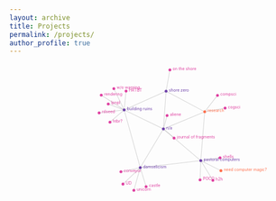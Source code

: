 ```yaml
---
layout: archive
title: Projects
permalink: /projects/
author_profile: true
---
```



<div id="landing_graph"><svg width="1000" height="550" viewBox="0,0,1000,550" style="max-width: 100%; height: auto;"><g stroke="#999" stroke-opacity="0.4"><line stroke-width="2" x1="541.7811033773751" y1="230.7597570671249" x2="403.66842041535415" y2="163.72894922205984"></line><line stroke-width="2" x1="541.7811033773751" y1="230.7597570671249" x2="673.3276512814696" y2="342.3762229236188"></line><line stroke-width="2" x1="541.7811033773751" y1="230.7597570671249" x2="460.3547429114321" y2="367.1992211779982"></line><line stroke-width="2" x1="541.7811033773751" y1="230.7597570671249" x2="551.2346065133423" y2="97.60066621505398"></line><line stroke-width="2" x1="541.7811033773751" y1="230.7597570671249" x2="687.1683329972534" y2="170.32870279049806"></line><line stroke-width="2" x1="460.3547429114321" y1="367.1992211779982" x2="403.66842041535415" y2="163.72894922205984"></line><line stroke-width="2" x1="403.66842041535415" y1="163.72894922205984" x2="367.3530228368428" y2="88.58979702902744"></line><line stroke-width="2" x1="403.66842041535415" y1="163.72894922205984" x2="353.73370543284284" y2="206.68003786517437"></line><line stroke-width="2" x1="403.66842041535415" y1="163.72894922205984" x2="347.6359067632066" y2="142.75047043171324"></line><line stroke-width="2" x1="403.66842041535415" y1="163.72894922205984" x2="410.40551936479204" y2="97.4455868787831"></line><line stroke-width="2" x1="403.66842041535415" y1="163.72894922205984" x2="315.50739168212993" y2="174.32569015669324"></line><line stroke-width="2" x1="403.66842041535415" y1="163.72894922205984" x2="323.11376651431596" y2="111.6437238690175"></line><line stroke-width="2" x1="460.3547429114321" y1="367.1992211779982" x2="437.8175450826497" y2="446.8322101497196"></line><line stroke-width="2" x1="460.3547429114321" y1="367.1992211779982" x2="392.2982712661146" y2="381.28137190987155"></line><line stroke-width="2" x1="460.3547429114321" y1="367.1992211779982" x2="480.8743133811721" y2="433.86382913848155"></line><line stroke-width="2" x1="460.3547429114321" y1="367.1992211779982" x2="399.4351108384678" y2="424.88555599483254"></line><line stroke-width="2" x1="579.2865822881386" y1="262.70333979833316" x2="541.7811033773751" y2="230.7597570671249"></line><line stroke-width="2" x1="554.8213979346654" y1="183.36781004230698" x2="541.7811033773751" y2="230.7597570671249"></line><line stroke-width="2" x1="551.2346065133423" y1="97.60066621505398" x2="403.66842041535415" y2="163.72894922205984"></line><line stroke-width="2" x1="551.2346065133423" y1="97.60066621505398" x2="564.6464110690731" y2="22.859263553473582"></line><line stroke-width="2" x1="670.84332373857" y1="410.3589304225447" x2="673.3276512814696" y2="342.3762229236188"></line><line stroke-width="2" x1="744.2921671149985" y1="377.751661831409" x2="673.3276512814696" y2="342.3762229236188"></line><line stroke-width="2" x1="715.9683910354828" y1="411.86157860161563" x2="673.3276512814696" y2="342.3762229236188"></line><line stroke-width="2" x1="741.150226311625" y1="332.33504144573106" x2="673.3276512814696" y2="342.3762229236188"></line><line stroke-width="2" x1="687.1683329972534" y1="170.32870279049806" x2="673.3276512814696" y2="342.3762229236188"></line><line stroke-width="2" x1="460.3547429114321" y1="367.1992211779982" x2="673.3276512814696" y2="342.3762229236188"></line><line stroke-width="2" x1="687.1683329972534" y1="170.32870279049806" x2="551.2346065133423" y2="97.60066621505398"></line><line stroke-width="2" x1="687.1683329972534" y1="170.32870279049806" x2="758.9385791310997" y2="157.44252508999634"></line><line stroke-width="2" x1="687.1683329972534" y1="170.32870279049806" x2="732.1876539273202" y2="112.40164359070046"></line></g><g stroke-width="5"><g cx="541.7811033773751" cy="230.7597570671249" style="touch-action: none; -webkit-tap-highlight-color: rgba(0, 0, 0, 0);"><circle fill="#6e40aa" stroke-width="1.5" r="5" cx="541.7811033773751" cy="230.7597570671249"></circle><text class="graph-label" x="541.7811033773751" y="230.7597570671249" dx="10" dy="1" fill="#6e40aa"><a href="#" fill="#6e40aa" x="541.7811033773751" y="230.7597570671249">n/a</a></text></g><g cx="403.66842041535415" cy="163.72894922205984" style="touch-action: none; -webkit-tap-highlight-color: rgba(0, 0, 0, 0);"><circle fill="#6e40aa" stroke-width="1.5" r="5" cx="403.66842041535415" cy="163.72894922205984"></circle><text class="graph-label" x="403.66842041535415" y="163.72894922205984" dx="10" dy="1" fill="#6e40aa"><a href="ruins/" fill="#6e40aa" x="403.66842041535415" y="163.72894922205984">building ruins</a></text></g><g cx="367.3530228368428" cy="88.58979702902744" style="touch-action: none; -webkit-tap-highlight-color: rgba(0, 0, 0, 0);"><circle fill="#df40a1" stroke-width="1.5" r="5" cx="367.3530228368428" cy="88.58979702902744"></circle><text class="graph-label" x="367.3530228368428" y="88.58979702902744" dx="10" dy="1" fill="#df40a1"><a href="ruins/without.html" fill="#df40a1" x="367.3530228368428" y="88.58979702902744">w/o warning</a></text></g><g cx="353.73370543284284" cy="206.68003786517437" style="touch-action: none; -webkit-tap-highlight-color: rgba(0, 0, 0, 0);"><circle fill="#df40a1" stroke-width="1.5" r="5" cx="353.73370543284284" cy="206.68003786517437"></circle><text class="graph-label" x="353.73370543284284" y="206.68003786517437" dx="10" dy="1" fill="#df40a1"><a href="ruins/htbr.pdf" fill="#df40a1" x="353.73370543284284" y="206.68003786517437">htbr?</a></text></g><g cx="347.6359067632066" cy="142.75047043171324" style="touch-action: none; -webkit-tap-highlight-color: rgba(0, 0, 0, 0);"><circle fill="#df40a1" stroke-width="1.5" r="5" cx="347.6359067632066" cy="142.75047043171324"></circle><text class="graph-label" x="347.6359067632066" y="142.75047043171324" dx="10" dy="1" fill="#df40a1"><a href="ruins/lpnpl.pdf" fill="#df40a1" x="347.6359067632066" y="142.75047043171324">lpnpl</a></text></g><g cx="410.40551936479204" cy="97.4455868787831" style="touch-action: none; -webkit-tap-highlight-color: rgba(0, 0, 0, 0);"><circle fill="#df40a1" stroke-width="1.5" r="5" cx="410.40551936479204" cy="97.4455868787831"></circle><text class="graph-label" x="410.40551936479204" y="97.4455868787831" dx="10" dy="1" fill="#df40a1"><a href="ruins/hrtbt.html" fill="#df40a1" x="410.40551936479204" y="97.4455868787831">HRTBT</a></text></g><g cx="315.50739168212993" cy="174.32569015669324" style="touch-action: none; -webkit-tap-highlight-color: rgba(0, 0, 0, 0);"><circle fill="#df40a1" stroke-width="1.5" r="5" cx="315.50739168212993" cy="174.32569015669324"></circle><text class="graph-label" x="315.50739168212993" y="174.32569015669324" dx="10" dy="1" fill="#df40a1"><a href="ruins/rdseed.html" fill="#df40a1" x="315.50739168212993" y="174.32569015669324">rdseed</a></text></g><g cx="323.11376651431596" cy="111.6437238690175" style="touch-action: none; -webkit-tap-highlight-color: rgba(0, 0, 0, 0);"><circle fill="#df40a1" stroke-width="1.5" r="5" cx="323.11376651431596" cy="111.6437238690175"></circle><text class="graph-label" x="323.11376651431596" y="111.6437238690175" dx="10" dy="1" fill="#df40a1"><a href="ruins/rendering.html" fill="#df40a1" x="323.11376651431596" y="111.6437238690175">rendering</a></text></g><g cx="460.3547429114321" cy="367.1992211779982" style="touch-action: none; -webkit-tap-highlight-color: rgba(0, 0, 0, 0);"><circle fill="#6e40aa" stroke-width="1.5" r="5" cx="460.3547429114321" cy="367.1992211779982"></circle><text class="graph-label" x="460.3547429114321" y="367.1992211779982" dx="10" dy="1" fill="#6e40aa"><a href="damselicism/" fill="#6e40aa" x="460.3547429114321" y="367.1992211779982">damselicism</a></text></g><g cx="437.8175450826497" cy="446.8322101497196" style="touch-action: none; -webkit-tap-highlight-color: rgba(0, 0, 0, 0);"><circle fill="#df40a1" stroke-width="1.5" r="5" cx="437.8175450826497" cy="446.8322101497196"></circle><text class="graph-label" x="437.8175450826497" y="446.8322101497196" dx="10" dy="1" fill="#df40a1"><a href="damselicism/unicorn/" fill="#df40a1" x="437.8175450826497" y="446.8322101497196">unicorn</a></text></g><g cx="392.2982712661146" cy="381.28137190987155" style="touch-action: none; -webkit-tap-highlight-color: rgba(0, 0, 0, 0);"><circle fill="#df40a1" stroke-width="1.5" r="5" cx="392.2982712661146" cy="381.28137190987155"></circle><text class="graph-label" x="392.2982712661146" y="381.28137190987155" dx="10" dy="1" fill="#df40a1"><a href="damselicism/conveyor/" fill="#df40a1" x="392.2982712661146" y="381.28137190987155">conveyor</a></text></g><g cx="480.8743133811721" cy="433.86382913848155" style="touch-action: none; -webkit-tap-highlight-color: rgba(0, 0, 0, 0);"><circle fill="#df40a1" stroke-width="1.5" r="5" cx="480.8743133811721" cy="433.86382913848155"></circle><text class="graph-label" x="480.8743133811721" y="433.86382913848155" dx="10" dy="1" fill="#df40a1"><a href="damselicism/" fill="#df40a1" x="480.8743133811721" y="433.86382913848155">castle</a></text></g><g cx="399.4351108384678" cy="424.88555599483254" style="touch-action: none; -webkit-tap-highlight-color: rgba(0, 0, 0, 0);"><circle fill="#df40a1" stroke-width="1.5" r="5" cx="399.4351108384678" cy="424.88555599483254"></circle><text class="graph-label" x="399.4351108384678" y="424.88555599483254" dx="10" dy="1" fill="#df40a1"><a href="damselicism/" fill="#df40a1" x="399.4351108384678" y="424.88555599483254">UD</a></text></g><g cx="551.2346065133423" cy="97.60066621505398" style="touch-action: none; -webkit-tap-highlight-color: rgba(0, 0, 0, 0);"><circle fill="#6e40aa" stroke-width="1.5" r="5" cx="551.2346065133423" cy="97.60066621505398"></circle><text class="graph-label" x="551.2346065133423" y="97.60066621505398" dx="10" dy="1" fill="#6e40aa"><a href="shore/" fill="#6e40aa" x="551.2346065133423" y="97.60066621505398">shore zero</a></text></g><g cx="564.6464110690731" cy="22.859263553473582" style="touch-action: none; -webkit-tap-highlight-color: rgba(0, 0, 0, 0);"><circle fill="#df40a1" stroke-width="1.5" r="5" cx="564.6464110690731" cy="22.859263553473582"></circle><text class="graph-label" x="564.6464110690731" y="22.859263553473582" dx="10" dy="1" fill="#df40a1"><a href="shore/ontheshore.pdf" fill="#df40a1" x="564.6464110690731" y="22.859263553473582">on the shore</a></text></g><g cx="-207.77017138697485" cy="-951.4015582987881" style="touch-action: none; -webkit-tap-highlight-color: rgba(0, 0, 0, 0);"><circle fill="#df40a1" stroke-width="1.5" r="5" cx="-207.77017138697485" cy="-951.4015582987881"></circle><text class="graph-label" x="-207.77017138697485" y="-951.4015582987881" dx="10" dy="1" fill="#df40a1"><a href="artefatti/" fill="#df40a1" x="-207.77017138697485" y="-951.4015582987881">artefatti</a></text></g><g cx="673.3276512814696" cy="342.3762229236188" style="touch-action: none; -webkit-tap-highlight-color: rgba(0, 0, 0, 0);"><circle fill="#6e40aa" stroke-width="1.5" r="5" cx="673.3276512814696" cy="342.3762229236188"></circle><text class="graph-label" x="673.3276512814696" y="342.3762229236188" dx="10" dy="1" fill="#6e40aa"><a href="pc/" fill="#6e40aa" x="673.3276512814696" y="342.3762229236188">pastoral computers</a></text></g><g cx="670.84332373857" cy="410.3589304225447" style="touch-action: none; -webkit-tap-highlight-color: rgba(0, 0, 0, 0);"><circle fill="#df40a1" stroke-width="1.5" r="5" cx="670.84332373857" cy="410.3589304225447"></circle><text class="graph-label" x="670.84332373857" y="410.3589304225447" dx="10" dy="1" fill="#df40a1"><a href="pc/poco/" fill="#df40a1" x="670.84332373857" y="410.3589304225447">POCO</a></text></g><g cx="744.2921671149985" cy="377.751661831409" style="touch-action: none; -webkit-tap-highlight-color: rgba(0, 0, 0, 0);"><circle fill="#ff704e" stroke-width="1.5" r="5" cx="744.2921671149985" cy="377.751661831409"></circle><text class="graph-label" x="744.2921671149985" y="377.751661831409" dx="10" dy="1" fill="#ff704e"><a href="pc/magic/" fill="#ff704e" x="744.2921671149985" y="377.751661831409">need computer magic?</a></text></g><g cx="715.9683910354828" cy="411.86157860161563" style="touch-action: none; -webkit-tap-highlight-color: rgba(0, 0, 0, 0);"><circle fill="#df40a1" stroke-width="1.5" r="5" cx="715.9683910354828" cy="411.86157860161563"></circle><text class="graph-label" x="715.9683910354828" y="411.86157860161563" dx="10" dy="1" fill="#df40a1"><a href="pc/h2h/" fill="#df40a1" x="715.9683910354828" y="411.86157860161563">h2h</a></text></g><g cx="741.150226311625" cy="332.33504144573106" style="touch-action: none; -webkit-tap-highlight-color: rgba(0, 0, 0, 0);"><circle fill="#df40a1" stroke-width="1.5" r="5" cx="741.150226311625" cy="332.33504144573106"></circle><text class="graph-label" x="741.150226311625" y="332.33504144573106" dx="10" dy="1" fill="#df40a1"><a href="pc/coquillages/" fill="#df40a1" x="741.150226311625" y="332.33504144573106">shells</a></text></g><g cx="687.1683329972534" cy="170.32870279049806" style="touch-action: none; -webkit-tap-highlight-color: rgba(0, 0, 0, 0);"><circle fill="#ff704e" stroke-width="1.5" r="5" cx="687.1683329972534" cy="170.32870279049806"></circle><text class="graph-label" x="687.1683329972534" y="170.32870279049806" dx="10" dy="1" fill="#ff704e"><a href="research/" fill="#ff704e" x="687.1683329972534" y="170.32870279049806">research</a></text></g><g cx="758.9385791310997" cy="157.44252508999634" style="touch-action: none; -webkit-tap-highlight-color: rgba(0, 0, 0, 0);"><circle fill="#df40a1" stroke-width="1.5" r="5" cx="758.9385791310997" cy="157.44252508999634"></circle><text class="graph-label" x="758.9385791310997" y="157.44252508999634" dx="10" dy="1" fill="#df40a1"><a href="research/cogsci/" fill="#df40a1" x="758.9385791310997" y="157.44252508999634">cogsci</a></text></g><g cx="732.1876539273202" cy="112.40164359070046" style="touch-action: none; -webkit-tap-highlight-color: rgba(0, 0, 0, 0);"><circle fill="#df40a1" stroke-width="1.5" r="5" cx="732.1876539273202" cy="112.40164359070046"></circle><text class="graph-label" x="732.1876539273202" y="112.40164359070046" dx="10" dy="1" fill="#df40a1"><a href="research/compsci/" fill="#df40a1" x="732.1876539273202" y="112.40164359070046">compsci</a></text></g><g cx="579.2865822881386" cy="262.70333979833316" style="touch-action: none; -webkit-tap-highlight-color: rgba(0, 0, 0, 0);"><circle fill="#df40a1" stroke-width="1.5" r="5" cx="579.2865822881386" cy="262.70333979833316"></circle><text class="graph-label" x="579.2865822881386" y="262.70333979833316" dx="10" dy="1" fill="#df40a1"><a href="fragments/" fill="#df40a1" x="579.2865822881386" y="262.70333979833316">journal of fragments</a></text></g><g cx="554.8213979346654" cy="183.36781004230698" style="touch-action: none; -webkit-tap-highlight-color: rgba(0, 0, 0, 0);"><circle fill="#df40a1" stroke-width="1.5" r="5" cx="554.8213979346654" cy="183.36781004230698"></circle><text class="graph-label" x="554.8213979346654" y="183.36781004230698" dx="10" dy="1" fill="#df40a1"><a href="aliene/" fill="#df40a1" x="554.8213979346654" y="183.36781004230698">aliene</a></text></g></g></svg></div>

<script src="https://d3js.org/d3.v7.min.js"></script>
<script src="graph.js" type="module"></script>
